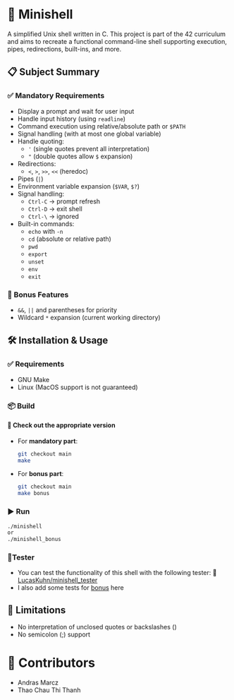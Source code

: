 # 🐚 Minishell

A simplified Unix shell written in C. This project is part of the 42 curriculum and aims to recreate a functional command-line shell supporting execution, pipes, redirections, built-ins, and more.

## 📋 Subject Summary

### ✅ Mandatory Requirements

- Display a prompt and wait for user input
- Handle input history (using `readline`)
- Command execution using relative/absolute path or `$PATH`
- Signal handling (with at most one global variable)
- Handle quoting:
  - `'` (single quotes prevent all interpretation)
  - `"` (double quotes allow `$` expansion)
- Redirections:
  - `<`, `>`, `>>`, `<<` (heredoc)
- Pipes (`|`)
- Environment variable expansion (`$VAR`, `$?`)
- Signal handling:
  - `Ctrl-C` → prompt refresh
  - `Ctrl-D` → exit shell
  - `Ctrl-\` → ignored
- Built-in commands:
  - `echo` with `-n`
  - `cd` (absolute or relative path)
  - `pwd`
  - `export`
  - `unset`
  - `env`
  - `exit`

### 🌟 Bonus Features

- `&&`, `||` and parentheses for priority
- Wildcard `*` expansion (current working directory)

## 🛠️ Installation & Usage

### ✅ Requirements
- GNU Make
- Linux (MacOS support is not guaranteed)

### 📦 Build

#### 🔀 Check out the appropriate version

- For **mandatory part**:
  ```bash
  git checkout main
  make
  ```
- For **bonus part**:
  ```bash
  git checkout main
  make bonus
  ```
### ▶️ Run
```bash
./minishell
or
./minishell_bonus
```
### 🧪Tester
- You can test the functionality of this shell with the following tester:
🔗 [LucasKuhn/minishell_tester](https://github.com/LucasKuhn/minishell_tester)
- I also add some tests for [bonus](https://github.com/ctthanhthao/42cursus/blob/main/minishell/minishell_tester/bonus_complex) here 

## 🚫 Limitations
- No interpretation of unclosed quotes or backslashes (\)
- No semicolon (;) support

# 👥 Contributors
- Andras Marcz
- Thao Chau Thi Thanh
